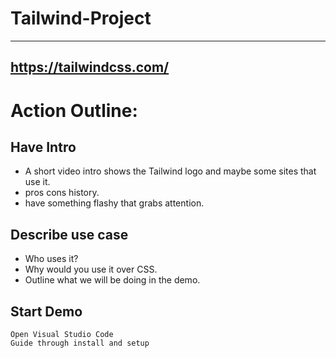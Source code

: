 # Tailwind-Project
---

https://tailwindcss.com/
---
# Action Outline:

## Have Intro

* A short video intro shows the Tailwind logo and maybe some sites that use it.
* pros cons history.
* have something flashy that grabs attention.

## Describe use case

* Who uses it?
* Why would you use it over CSS.
* Outline what we will be doing in the demo.

## Start Demo
	Open Visual Studio Code
	Guide through install and setup

